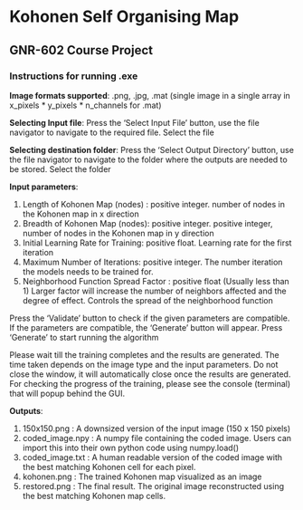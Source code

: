 #                                   Kohonen Self Organising Map
##                                    GNR-602 Course Project

### Instructions for running .exe

**Image formats supported**: .png, .jpg, .mat (single image in a single array in x_pixels * y_pixels * n_channels for .mat)


**Selecting Input file**: Press the ‘Select Input File’ button, use the file navigator to navigate to the required file. Select the file 


**Selecting destination folder**: Press the ‘Select Output Directory’ button, use the file navigator to navigate to the folder where the outputs are needed to be stored. Select the folder


**Input parameters**:
1. Length of Kohonen Map (nodes) : positive integer. number of nodes in the Kohonen map in x direction 
2. Breadth of Kohonen Map (nodes): positive integer. positive integer, number of nodes in the Kohonen map in y direction 
3. Initial Learning Rate for Training: positive float. Learning rate for the first iteration 
4. Maximum Number of Iterations: positive integer. The number iteration the models needs to be trained for.  
5. Neighborhood Function Spread Factor : positive float (Usually less than 1) Larger factor will increase the number of neighbors affected and the degree of effect. Controls the spread of the neighborhood function


Press the ‘Validate’ button to check if the given parameters are compatible. If the parameters are compatible, the ‘Generate’ button will appear. Press ‘Generate’ to start running the algorithm


Please wait till the training completes and the results are generated. The time taken depends on the image type and the input parameters. Do not close the window, it will automatically close once the results are generated. For checking the progress of the training, please see the console (terminal) that will popup behind the GUI.


**Outputs**: 
1. 150x150.png : A downsized version of the input image (150 x 150 pixels)
2. coded_image.npy : A numpy file containing the coded image. Users can import this into their own python code using numpy.load() 
3. coded_image.txt : A human readable version of the coded image with the best matching Kohonen cell for each pixel.
4. kohonen.png : The trained Kohonen map visualized as an image
5. restored.png : The final result. The original image reconstructed using the best matching Kohonen map cells. 
